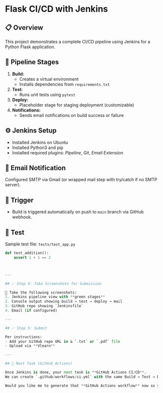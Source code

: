 # Flask CI/CD with Jenkins

## 📋 Overview
This project demonstrates a complete CI/CD pipeline using Jenkins for a Python Flask application.

## 🧱 Pipeline Stages
1. **Build:**  
   - Creates a virtual environment  
   - Installs dependencies from `requirements.txt`
2. **Test:**  
   - Runs unit tests using `pytest`
3. **Deploy:**  
   - Placeholder stage for staging deployment (customizable)
4. **Notifications:**  
   - Sends email notifications on build success or failure

## ⚙️ Jenkins Setup
- Installed Jenkins on Ubuntu
- Installed Python3 and pip
- Installed required plugins: *Pipeline*, *Git*, *Email Extension*

## 📨 Email Notification
Configured SMTP via Gmail (or wrapped mail step with try/catch if no SMTP server).

## 🚀 Trigger
- Build is triggered automatically on push to `main` branch via GitHub webhook.

## 🧪 Test
Sample test file: `tests/test_app.py`

```python
def test_addition():
    assert 1 + 1 == 2



---

## ✅ Step 4: Take Screenshots for Submission

📸 Take the following screenshots:
1. Jenkins pipeline view with **green stages**  
2. Console output showing build → test → deploy → mail  
3. GitHub repo showing `Jenkinsfile`  
4. Email (if configured)

---

## ✅ Step 5: Submit

Per instructions:
- Add your GitHub repo URL in a `.txt` or `.pdf` file
- Upload via **Vlearn**

---

## 🚀 Next Task (GitHub Actions)

Once Jenkins is done, your next task is **GitHub Actions CI/CD**.  
We can create `.github/workflows/ci.yml` with the same Build → Test → Deploy steps.

Would you like me to generate that **GitHub Actions workflow** now so you can complete both tasks together?
